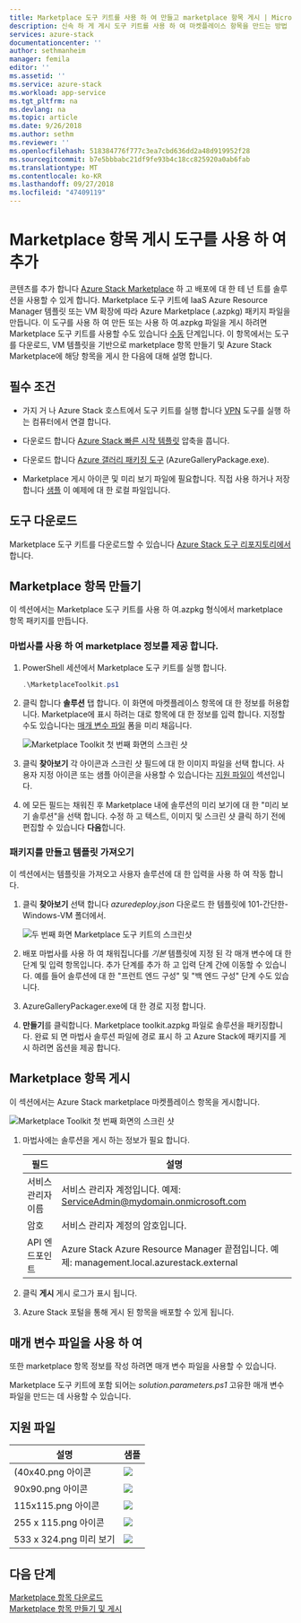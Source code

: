 ```yaml
---
title: Marketplace 도구 키트를 사용 하 여 만들고 marketplace 항목 게시 | Microsoft Docs
description: 신속 하 게 게시 도구 키트를 사용 하 여 마켓플레이스 항목을 만드는 방법 알아보기
services: azure-stack
documentationcenter: ''
author: sethmanheim
manager: femila
editor: ''
ms.assetid: ''
ms.service: azure-stack
ms.workload: app-service
ms.tgt_pltfrm: na
ms.devlang: na
ms.topic: article
ms.date: 9/26/2018
ms.author: sethm
ms.reviewer: ''
ms.openlocfilehash: 518384776f777c3ea7cbd636dd2a48d919952f28
ms.sourcegitcommit: b7e5bbbabc21df9fe93b4c18cc825920a0ab6fab
ms.translationtype: MT
ms.contentlocale: ko-KR
ms.lasthandoff: 09/27/2018
ms.locfileid: "47409119"
---
```

#  <a name="add-marketplace-items-using-publishing-tool"></a>Marketplace 항목 게시 도구를 사용 하 여 추가

콘텐츠를 추가 합니다 [Azure Stack Marketplace](azure-stack-marketplace.md) 하 고 배포에 대 한 테 넌 트를 솔루션을 사용할 수 있게 합니다. Marketplace 도구 키트에 IaaS Azure Resource Manager 템플릿 또는 VM 확장에 따라 Azure Marketplace (.azpkg) 패키지 파일을 만듭니다. 이 도구를 사용 하 여 만든 또는 사용 하 여.azpkg 파일을 게시 하려면 Marketplace 도구 키트를 사용할 수도 있습니다 [수동](azure-stack-create-and-publish-marketplace-item.md) 단계입니다. 이 항목에서는 도구를 다운로드, VM 템플릿을 기반으로 marketplace 항목 만들기 및 Azure Stack Marketplace에 해당 항목을 게시 한 다음에 대해 설명 합니다.     

## <a name="prerequisites"></a>필수 조건

 - 가지 거 나 Azure Stack 호스트에서 도구 키트를 실행 합니다 [VPN](azure-stack-connect-azure-stack.md#connect-to-azure-stack-with-vpn) 도구를 실행 하는 컴퓨터에서 연결 합니다.

 - 다운로드 합니다 [Azure Stack 빠른 시작 템플릿](https://github.com/Azure/AzureStack-QuickStart-Templates/archive/master.zip) 압축을 풉니다.

 - 다운로드 합니다 [Azure 갤러리 패키징 도구](http://aka.ms/azurestackmarketplaceitem) (AzureGalleryPackage.exe). 

 - Marketplace 게시 아이콘 및 미리 보기 파일에 필요합니다. 직접 사용 하거나 저장 합니다 [샘플](azure-stack-marketplace-publisher.md#support-files) 이 예제에 대 한 로컬 파일입니다.

## <a name="download-the-tool"></a>도구 다운로드

Marketplace 도구 키트를 다운로드할 수 있습니다 [Azure Stack 도구 리포지토리에서](azure-stack-powershell-download.md)합니다.

##  <a name="create-marketplace-items"></a>Marketplace 항목 만들기

이 섹션에서는 Marketplace 도구 키트를 사용 하 여.azpkg 형식에서 marketplace 항목 패키지를 만듭니다.  

### <a name="provide-marketplace-information-with-wizard"></a>마법사를 사용 하 여 marketplace 정보를 제공 합니다.

1. PowerShell 세션에서 Marketplace 도구 키트를 실행 합니다.
   ```PowerShell
   .\MarketplaceToolkit.ps1
   ```

2. 클릭 합니다 **솔루션** 탭 합니다. 이 화면에 마켓플레이스 항목에 대 한 정보를 허용합니다. Marketplace에 표시 하려는 대로 항목에 대 한 정보를 입력 합니다. 지정할 수도 있습니다는 [매개 변수 파일](azure-stack-marketplace-publisher.md#use-a-parameters-file) 폼을 미리 채웁니다.  
    
    ![Marketplace Toolkit 첫 번째 화면의 스크린 샷](./media/azure-stack-marketplace-publisher/image7.png)
3. 클릭 **찾아보기** 각 아이콘과 스크린 샷 필드에 대 한 이미지 파일을 선택 합니다. 사용자 지정 아이콘 또는 샘플 아이콘을 사용할 수 있습니다는 [지원 파일이](azure-stack-marketplace-publisher.md#support-files) 섹션입니다.
4. 에 모든 필드는 채워진 후 Marketplace 내에 솔루션의 미리 보기에 대 한 "미리 보기 솔루션"을 선택 합니다. 수정 하 고 텍스트, 이미지 및 스크린 샷 클릭 하기 전에 편집할 수 있습니다 **다음**합니다.  

### <a name="import-template-and-create-package"></a>패키지를 만들고 템플릿 가져오기

이 섹션에서는 템플릿을 가져오고 사용자 솔루션에 대 한 입력을 사용 하 여 작동 합니다.

1.  클릭 **찾아보기** 선택 합니다 *azuredeploy.json* 다운로드 한 템플릿에 101-간단한-Windows-VM 폴더에서.

    ![두 번째 화면 Marketplace 도구 키트의 스크린샷](./media/azure-stack-marketplace-publisher/image8.png)
2.  배포 마법사를 사용 하 여 채워집니다를 *기본* 템플릿에 지정 된 각 매개 변수에 대 한 단계 및 입력 항목입니다. 추가 단계를 추가 하 고 입력 단계 간에 이동할 수 있습니다. 예를 들어 솔루션에 대 한 "프런트 엔드 구성" 및 "백 엔드 구성" 단계 수도 있습니다.
3.  AzureGalleryPackager.exe에 대 한 경로 지정 합니다.  
4.  **만들기**를 클릭합니다. Marketplace toolkit.azpkg 파일로 솔루션을 패키징합니다. 완료 되 면 마법사 솔루션 파일에 경로 표시 하 고 Azure Stack에 패키지를 게시 하려면 옵션을 제공 합니다.

## <a name="publish-marketplace-items"></a>Marketplace 항목 게시

이 섹션에서는 Azure Stack marketplace 마켓플레이스 항목을 게시합니다.

![Marketplace Toolkit 첫 번째 화면의 스크린 샷](./media/azure-stack-marketplace-publisher/image9.png)

1.  마법사에는 솔루션을 게시 하는 정보가 필요 합니다.
    
    |필드|설명|
    |-----|-----|
    | 서비스 관리자 이름 | 서비스 관리자 계정입니다.  예제: ServiceAdmin@mydomain.onmicrosoft.com |
    | 암호 | 서비스 관리자 계정의 암호입니다. |
    | API 엔드포인트 | Azure Stack Azure Resource Manager 끝점입니다. 예제: management.local.azurestack.external |
2.  클릭 **게시** 게시 로그가 표시 됩니다.
3.  Azure Stack 포털을 통해 게시 된 항목을 배포할 수 있게 됩니다.

## <a name="use-a-parameters-file"></a>매개 변수 파일을 사용 하 여

또한 marketplace 항목 정보를 작성 하려면 매개 변수 파일을 사용할 수 있습니다.  

Marketplace 도구 키트에 포함 되어는 *solution.parameters.ps1* 고유한 매개 변수 파일을 만드는 데 사용할 수 있습니다.

## <a name="support-files"></a>지원 파일

| 설명 | 샘플 |
| ----- | ----- |
| (40x40.png 아이콘 | ![](./media/azure-stack-marketplace-publisher/image1.png) |
| 90x90.png 아이콘 | ![](./media/azure-stack-marketplace-publisher/image2.png) |
| 115x115.png 아이콘 | ![](./media/azure-stack-marketplace-publisher/image3.png) |
| 255 x 115.png 아이콘 | ![](./media/azure-stack-marketplace-publisher/image4.png) |
| 533 x 324.png 미리 보기 | ![](./media/azure-stack-marketplace-publisher/image5.png) |

## <a name="next-steps"></a>다음 단계

[Marketplace 항목 다운로드](azure-stack-download-azure-marketplace-item.md)  
[Marketplace 항목 만들기 및 게시](azure-stack-create-and-publish-marketplace-item.md)